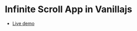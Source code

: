 # Infinite Scroll App in Vanillajs

- [Live demo](https://infinite-scroll-app-js-awais.netlify.app/)
